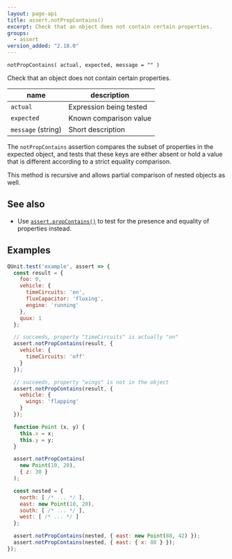 ```yaml
---
layout: page-api
title: assert.notPropContains()
excerpt: Check that an object does not contain certain properties.
groups:
  - assert
version_added: "2.18.0"
---
```


`notPropContains( actual, expected, message = "" )`

Check that an object does not contain certain properties.

| name | description |
|------|-------------|
| `actual` | Expression being tested |
| `expected` | Known comparison value |
| `message` (string) | Short description |

The `notPropContains` assertion compares the subset of properties in the expected object, and tests that these keys are either absent or hold a value that is different according to a strict equality comparison.

This method is recursive and allows partial comparison of nested objects as well.

## See also

* Use [`assert.propContains()`](./propContains.md) to test for the presence and equality of properties instead.

## Examples

```js
QUnit.test('example', assert => {
  const result = {
    foo: 0,
    vehicle: {
      timeCircuits: 'on',
      fluxCapacitor: 'fluxing',
      engine: 'running'
    },
    quux: 1
  };

  // succeeds, property "timeCircuits" is actually "on"
  assert.notPropContains(result, {
    vehicle: {
      timeCircuits: 'off'
    }
  });

  // succeeds, property "wings" is not in the object
  assert.notPropContains(result, {
    vehicle: {
      wings: 'flapping'
    }
  });

  function Point (x, y) {
    this.x = x;
    this.y = y;
  }

  assert.notPropContains(
    new Point(10, 20),
    { z: 30 }
  );

  const nested = {
    north: [ /* ... */ ],
    east: new Point(10, 20),
    south: [ /* ... */ ],
    west: [ /* ... */ ]
  };

  assert.notPropContains(nested, { east: new Point(88, 42) });
  assert.notPropContains(nested, { east: { x: 88 } });
});
```
